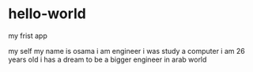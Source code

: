 # hello-world
my frist app

my self 
my name is osama i am engineer  i was study a computer  i am 26 years old i has a dream to be  a bigger engineer in arab world 
